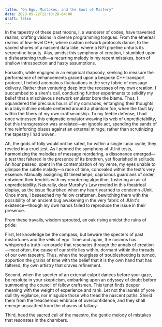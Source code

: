 ```yaml
---
title: "On Ego, Mistakes, and the Soul of Mastery"
date: 2023-05-22T12:10:28-04:00
draft: false
---
```

In the tapestry of these past moons, I, a wanderer of codes, have traversed realms, crafting visions in diverse programming tongues. From the ethereal realms of low-level C++, where custom network protocols dance, to the sacred shores of a nascent data lake, where a NiFi pipeline unfurls its serpentine beauty. Alas, amidst this symphony of creation, I stumbled upon a disheartening truth—a recurring melody in my recent mistakes, born of shallow introspection and hasty assumptions.

Forsooth, while engaged in an empirical rhapsody, seeking to measure the performance of enhancements graced upon a bespoke C++ transport protocol, I beheld anomalous fluctuations in the very fabric of message delivery. Rather than venturing deep into the recesses of my own creation, I succumbed to a siren's call, conducting further experiments to solidify my belief that a mischievous network emulator bore the blame. Thus, I squandered the precious hours of my comrades, entangling their thoughts in a labyrinthine debate centered around a phantom foe, when the fault lay within the fibers of my own craftsmanship. To my feeble defense, I had once witnessed this enigmatic emulator weaving its web of unpredictability, but this transgression was unrelated—an ignoble act, spending the sands of time reinforcing biases against an external mirage, rather than scrutinizing the tapestry I had woven.

Ah, the gods of folly would not be sated, for within a single lunar cycle, they reveled in a cruel jest. As I penned the symphony of JUnit tests, harmonizing the melodies of message reordering, a dissonance emerged—a test that faltered in the presence of its brethren, yet flourished in solitude. An hour passed, spent in the contemplation of my verse, my eyes unable to glimpse the subtle malady—a race of time, concealed within the test's very essence. Manually assigning IO timestamps, capricious guardians of order, entwined their tendrils with my reordering algorithm, fostering an air of unpredictability. Naturally, dear Murphy's Law reveled in this theatrical display, as the issue flourished when my heart yearned to condemn JUnit. Once more, I beseeched my fellow craftsmen, bewitching them with the possibility of an ancient bug awakening in the very fabric of JUnit's existence—though my own hands failed to reproduce the issue in their presence.

From these travails, wisdom sprouted, an oak rising amidst the ruins of pride:

First, let knowledge be the compass, but beware the specters of past misfortunes and the veils of ego. Time and again, the cosmos has whispered a truth—an oracle that resonates through the annals of creation—most often, the cause of our strife lies within, dormant within the threads of our own tapestry. Thus, when the hourglass of troubleshooting is turned, apportion the grains of time with the belief that it is thy own hand that has faltered, thy own artistry that craves refinement.

Second, when the specter of an external culprit dances before your gaze, be resolute in your skepticism, embarking upon an odyssey of doubt before summoning the council of fellow craftsmen. This tenet finds deeper meaning with the weight of experience and rank. Let not the laurels of yore dull thy vigilance, nor misguide those who tread the nascent paths. Shield them from the treacherous embrace of overconfidence, and they shall emerge unscathed from the chasms of fallacy.

Third, heed the sacred call of the maestro, the gentle melody of mistakes that resonates in the chambers.
